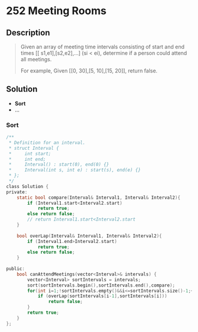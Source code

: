 # 252 Meeting Rooms

## Description
> Given an array of meeting time intervals consisting of start and end times [[
> s1,e1],[s2,e2],...] (si < ei), determine if a person could attend all 
> meetings.
>
> For example,
> Given [[0, 30],[5, 10],[15, 20]],
> return false.


## Solution
- **Sort**
- ...


### Sort

```c
/**
 * Definition for an interval.
 * struct Interval {
 *     int start;
 *     int end;
 *     Interval() : start(0), end(0) {}
 *     Interval(int s, int e) : start(s), end(e) {}
 * };
 */
class Solution {
private:
    static bool compare(Interval& Interval1, Interval& Interval2){
        if (Interval1.start<Interval2.start)
            return true;
        else return false;
        // return Interval1.start<Interval2.start
    }
    
    bool overLap(Interval& Interval1, Interval& Interval2){
        if (Interval1.end>Interval2.start)
            return true;
        else return false;
    }
    
public:
    bool canAttendMeetings(vector<Interval>& intervals) {
        vector<Interval> sortIntervals = intervals;
        sort(sortIntervals.begin(),sortIntervals.end(),compare);
        for(int i=1;!sortIntervals.empty()&&i<=sortIntervals.size()-1;++i){
            if (overLap(sortIntervals[i-1],sortIntervals[i]))
                return false;
        }
        return true;
    }
};
```

